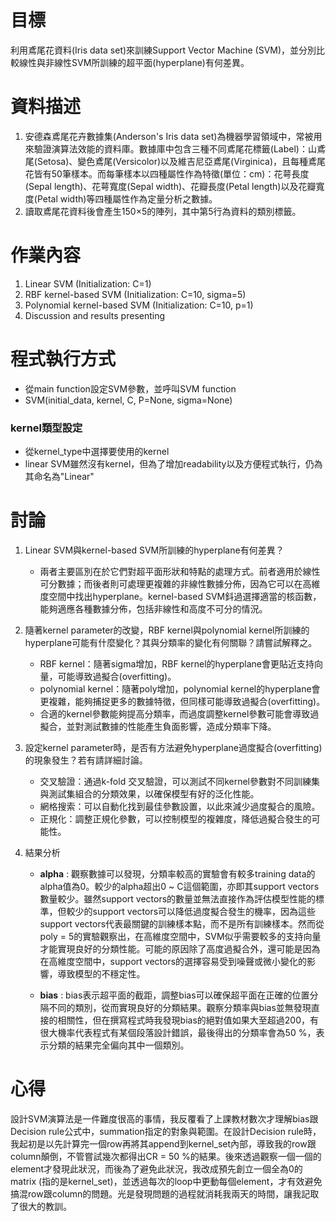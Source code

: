 # 目標
利用鳶尾花資料(Iris data set)來訓練Support Vector Machine (SVM)，並分別比較線性與非線性SVM所訓練的超平面(hyperplane)有何差異。

# 資料描述
1. 安德森鳶尾花卉數據集(Anderson's Iris data set)為機器學習領域中，常被用來驗證演算法效能的資料庫。數據庫中包含三種不同鳶尾花標籤(Label)：山鳶尾(Setosa)、變色鳶尾(Versicolor)以及維吉尼亞鳶尾(Virginica)，且每種鳶尾花皆有50筆樣本。而每筆樣本以四種屬性作為特徵(單位：cm)：花萼長度(Sepal length)、花萼寬度(Sepal width)、花瓣長度(Petal length)以及花瓣寬度(Petal width)等四種屬性作為定量分析之數據。
2. 讀取鳶尾花資料後會產生150×5的陣列，其中第5行為資料的類別標籤。

# 作業內容
1. Linear SVM (Initialization: C=1)
2. RBF kernel-based SVM (Initialization: C=10, sigma=5)
3. Polynomial kernel-based SVM (Initialization: C=10, p=1)
4. Discussion and results presenting

# 程式執行方式
 - 從main function設定SVM參數，並呼叫SVM function
 - SVM(initial_data, kernel, C, P=None, sigma=None)

### kernel類型設定
 - 從kernel_type中選擇要使用的kernel
 - linear SVM雖然沒有kernel，但為了增加readability以及方便程式執行，仍為其命名為"Linear"

# 討論
1. Linear SVM與kernel-based SVM所訓練的hyperplane有何差異？
	- 兩者主要區別在於它們對超平面形狀和特點的處理方式。前者適用於線性可分數據；而後者則可處理更複雜的非線性數據分佈，因為它可以在高維度空間中找出hyperplane。kernel-based SVM鈄過選擇適當的核函數，能夠適應各種數據分佈，包括非線性和高度不可分的情況。

2. 隨著kernel parameter的改變，RBF kernel與polynomial kernel所訓練的hyperplane可能有什麼變化？其與分類率的變化有何關聯？請嘗試解釋之。
	- RBF kernel：隨著sigma增加，RBF kernel的hyperplane會更貼近支持向量，可能導致過擬合(overfitting)。
	- polynomial kernel：隨著poly增加，polynomial kernel的hyperplane會更複雜，能夠捕捉更多的數據特徵，但同樣可能導致過擬合(overfitting)。
	- 合適的kernel參數能夠提高分類率，而過度調整kernel參數可能會導致過擬合，並對測試數據的性能產生負面影響，造成分類率下降。

3. 設定kernel parameter時，是否有方法避免hyperplane過度擬合(overfitting)的現象發生？若有請詳細討論。
   - 交叉驗證：通過k-fold 交叉驗證，可以測試不同kernel參數對不同訓練集與測試集組合的分類效果，以確保模型有好的泛化性能。
   - 網格搜索：可以自動化找到最佳參數設置，以此來減少過度擬合的風險。
   - 正規化：調整正規化參數，可以控制模型的複雜度，降低過擬合發生的可能性。

4. 結果分析
   - **alpha** : 觀察數據可以發現，分類率較高的實驗會有較多training data的alpha值為0。較少的alpha超出0 ~ C這個範圍，亦即其support vectors數量較少。雖然support vectors的數量並無法直接作為評估模型性能的標準，但較少的support vectors可以降低過度擬合發生的機率，因為這些support vectors代表最關鍵的訓練樣本點，而不是所有訓練樣本。然而從poly = 5的實驗觀察出，在高維度空間中，SVM似乎需要較多的支持向量才能實現良好的分類性能。可能的原因除了高度過擬合外，還可能是因為在高維度空間中，support vectors的選擇容易受到噪聲或微小變化的影響，導致模型的不穩定性。

   - **bias** : bias表示超平面的截距，調整bias可以確保超平面在正確的位置分隔不同的類別，從而實現良好的分類結果。觀察分類率與bias並無發現直接的相關性，但在撰寫程式時我發現bias的絕對值如果大至超過200，有很大機率代表程式有某個段落設計錯誤，最後得出的分類率會為50 %，表示分類的結果完全偏向其中一個類別。

# 心得
設計SVM演算法是一件難度很高的事情，我反覆看了上課教材數次才理解bias跟Decision rule公式中，summation指定的對象與範圍。在設計Decision rule時，我起初是以先計算完一個row再將其append到kernel_set內部，導致我的row跟column顛倒，不管嘗試幾次都得出CR = 50 %的結果。後來透過觀察一個一個的element才發現此狀況，而後為了避免此狀況，我改成預先創立一個全為0的matrix (指的是kernel_set)，並透過每次的loop中更動每個element，才有效避免搞混row跟column的問題。光是發現問題的過程就消耗我兩天的時間，讓我記取了很大的教訓。
